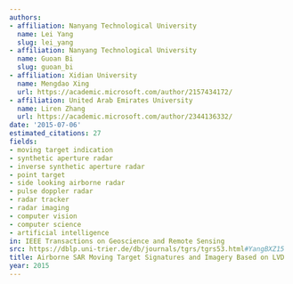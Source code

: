 ```yaml
---
authors:
- affiliation: Nanyang Technological University
  name: Lei Yang
  slug: lei_yang
- affiliation: Nanyang Technological University
  name: Guoan Bi
  slug: guoan_bi
- affiliation: Xidian University
  name: Mengdao Xing
  url: https://academic.microsoft.com/author/2157434172/
- affiliation: United Arab Emirates University
  name: Liren Zhang
  url: https://academic.microsoft.com/author/2344136332/
date: '2015-07-06'
estimated_citations: 27
fields:
- moving target indication
- synthetic aperture radar
- inverse synthetic aperture radar
- point target
- side looking airborne radar
- pulse doppler radar
- radar tracker
- radar imaging
- computer vision
- computer science
- artificial intelligence
in: IEEE Transactions on Geoscience and Remote Sensing
src: https://dblp.uni-trier.de/db/journals/tgrs/tgrs53.html#YangBXZ15
title: Airborne SAR Moving Target Signatures and Imagery Based on LVD
year: 2015
---
```

